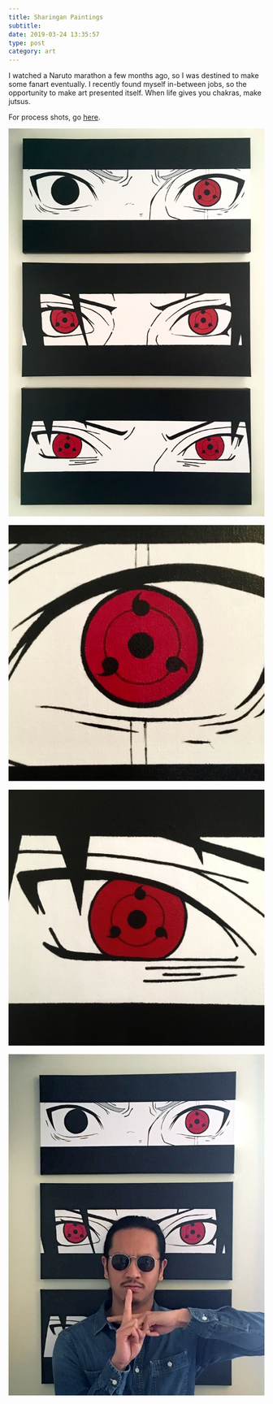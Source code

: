 ```yaml
---
title: Sharingan Paintings
subtitle:
date: 2019-03-24 13:35:57
type: post
category: art
---
```


I watched a Naruto marathon a few months ago, so I was destined to make some fanart eventually. <!-- more --> I recently found myself in-between jobs, so the opportunity to make art presented itself. When life gives you chakras, make jutsus.

For process shots, go [here](../sharingan-process/).

![yep yep yep](./full.jpg "yep yep")

![yep yep yep](./kakashi-closeup.jpg "yep yep")

![yep yep yep](./sasuke-closeup.jpg "yep yep")

![yep yep yep](./flex2.jpg "yep yep")

